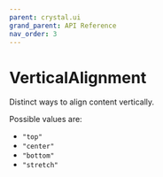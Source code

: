 ```yaml
---
parent: crystal.ui
grand_parent: API Reference
nav_order: 3
---
```


# VerticalAlignment

Distinct ways to align content vertically.

Possible values are:

- `"top"`
- `"center"`
- `"bottom"`
- `"stretch"`

